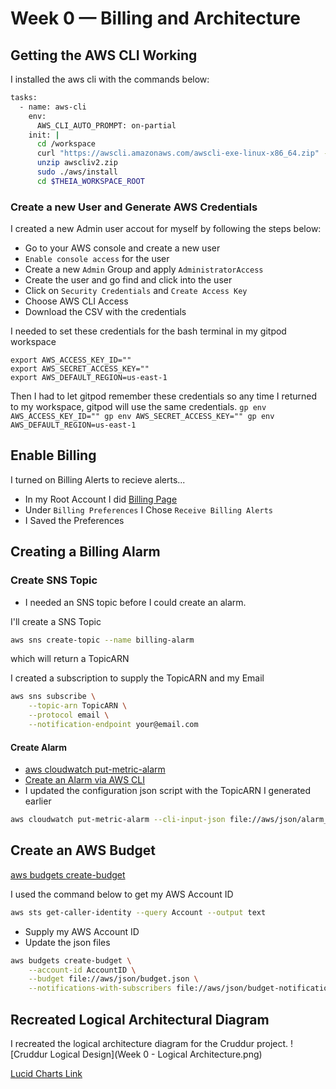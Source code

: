 # Week 0 — Billing and Architecture

## Getting the AWS CLI Working

I installed the aws cli with the commands below:

```sh
tasks:
  - name: aws-cli
    env:
      AWS_CLI_AUTO_PROMPT: on-partial
    init: |
      cd /workspace
      curl "https://awscli.amazonaws.com/awscli-exe-linux-x86_64.zip" -o "awscliv2.zip"
      unzip awscliv2.zip
      sudo ./aws/install
      cd $THEIA_WORKSPACE_ROOT
```

### Create a new User and Generate AWS Credentials
I created a new Admin user accout for myself by following the steps below:

- Go to your AWS console and create a new user
- `Enable console access` for the user
- Create a new `Admin` Group and apply `AdministratorAccess`
- Create the user and go find and click into the user
- Click on `Security Credentials` and `Create Access Key`
- Choose AWS CLI Access
- Download the CSV with the credentials

I needed to set these credentials for the bash terminal in my gitpod workspace
```
export AWS_ACCESS_KEY_ID=""
export AWS_SECRET_ACCESS_KEY=""
export AWS_DEFAULT_REGION=us-east-1
```

Then I had to let gitpod remember these credentials so any time I returned to my workspace, gitpod will use the same credentials.
``
gp env AWS_ACCESS_KEY_ID=""
gp env AWS_SECRET_ACCESS_KEY=""
gp env AWS_DEFAULT_REGION=us-east-1
``

## Enable Billing 

I turned on Billing Alerts to recieve alerts...


- In my Root Account I did [Billing Page](https://console.aws.amazon.com/billing/)
- Under `Billing Preferences` I Chose `Receive Billing Alerts`
- I Saved the Preferences


## Creating a Billing Alarm

### Create SNS Topic

- I needed an SNS topic before I could create an alarm.

I'll create a SNS Topic
```sh
aws sns create-topic --name billing-alarm
```
which will return a TopicARN

I created a subscription to supply the TopicARN and my Email
```sh
aws sns subscribe \
    --topic-arn TopicARN \
    --protocol email \
    --notification-endpoint your@email.com
```

#### Create Alarm

- [aws cloudwatch put-metric-alarm](https://docs.aws.amazon.com/cli/latest/reference/cloudwatch/put-metric-alarm.html)
- [Create an Alarm via AWS CLI](https://aws.amazon.com/premiumsupport/knowledge-center/cloudwatch-estimatedcharges-alarm/)
- I updated the configuration json script with the TopicARN I generated earlier

```sh
aws cloudwatch put-metric-alarm --cli-input-json file://aws/json/alarm_config.json
```

## Create an AWS Budget

[aws budgets create-budget](https://docs.aws.amazon.com/cli/latest/reference/budgets/create-budget.html)

I used the command below to get my AWS Account ID
```sh
aws sts get-caller-identity --query Account --output text
```

- Supply my AWS Account ID
- Update the json files

```sh
aws budgets create-budget \
    --account-id AccountID \
    --budget file://aws/json/budget.json \
    --notifications-with-subscribers file://aws/json/budget-notifications-with-subscribers.json
```

## Recreated Logical Architectural Diagram

I recreated the logical architecture diagram for the Cruddur project.
![Cruddur Logical Design](Week 0 - Logical Architecture.png)

[Lucid Charts Link](https://lucid.app/lucidchart/e221693a-21ad-4d1f-b3d5-244a7ec82928/edit?viewport_loc=142%2C-219%2C1820%2C901%2CR01soSDRiqq8&invitationId=inv_11ea1ea9-36cd-41c5-97ae-a7c7f9fdfc82)
